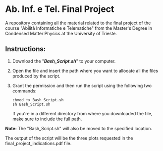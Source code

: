 # Ab. Inf. e Tel. Final Project
A repository containing all the material related to the final project of the course "Abilità Informatiche e Telematiche" from the Master's Degree in Condensed Matter Physics at the University of Trieste.

## Instructions: 
1) Download the "***Bash_Script.sh***" to your computer.
2) Open the file and insert the path where you want to allocate all the files produced by the script.
3) Grant the permission and then run the script using the following two commands:

    `chmod +x Bash_Script.sh`\
    `sh Bash_Script.sh`
   
   If you're in a different directory from where you downloaded the file, make sure to include the full path.

   
**Note:** The "Bash_Script.sh" will also be moved to the specified location.

The output of the script will be the three plots requested in the final_project_indications.pdf file.

   
